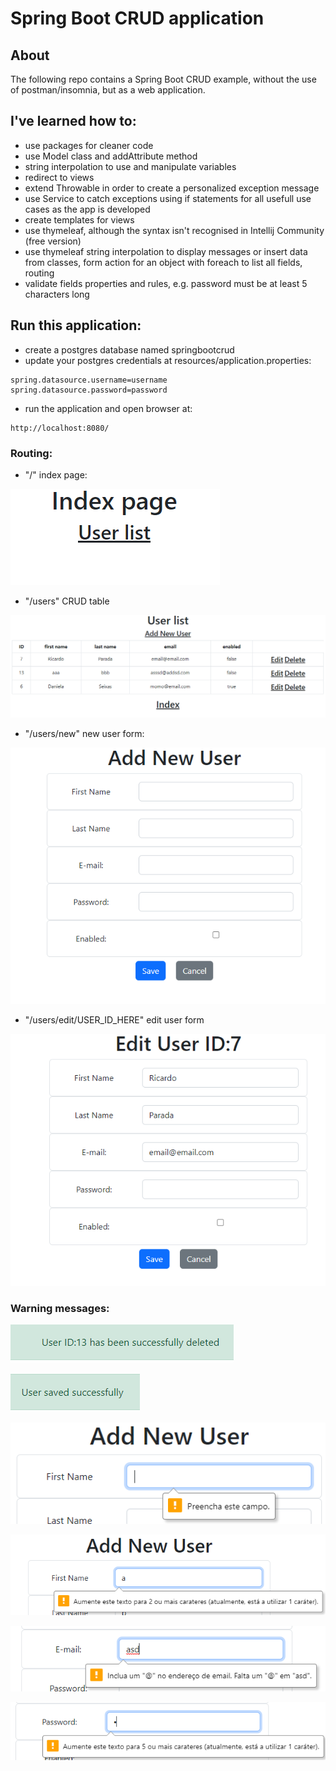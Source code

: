 # Spring Boot CRUD application

## About
The following repo contains a Spring Boot CRUD example, without the use of postman/insomnia, but as a web application.

## I've learned how to:
* use packages for cleaner code
* use Model class and addAttribute method
* string interpolation to use and manipulate variables
* redirect to views
* extend Throwable in order to create a personalized exception message
* use Service to catch exceptions using if statements for all usefull use cases as the app is developed
* create templates for views
* use thymeleaf, although the syntax isn't recognised in Intellij Community (free version)
* use thymeleaf string interpolation to display messages or insert data from classes, form action for an object with foreach to list all fields, routing
* validate fields properties and rules, e.g. password must be at least 5 characters long

## Run this application:
* create a postgres database named springbootcrud
* update your postgres credentials at resources/application.properties:
```
spring.datasource.username=username
spring.datasource.password=password
```
* run the application and open browser at:
```
http://localhost:8080/
```
### Routing:
* "/" index page:

![img.png](img.png)

* "/users" CRUD table

![img_1.png](img_1.png)

* "/users/new" new user form:

![img_2.png](img_2.png)

* "/users/edit/USER_ID_HERE" edit user form

![img_3.png](img_3.png)

### Warning messages:

![img_4.png](img_4.png)

![img_5.png](img_5.png)

![img_6.png](img_6.png)

![img_7.png](img_7.png)

![img_8.png](img_8.png)

![img_9.png](img_9.png)
 